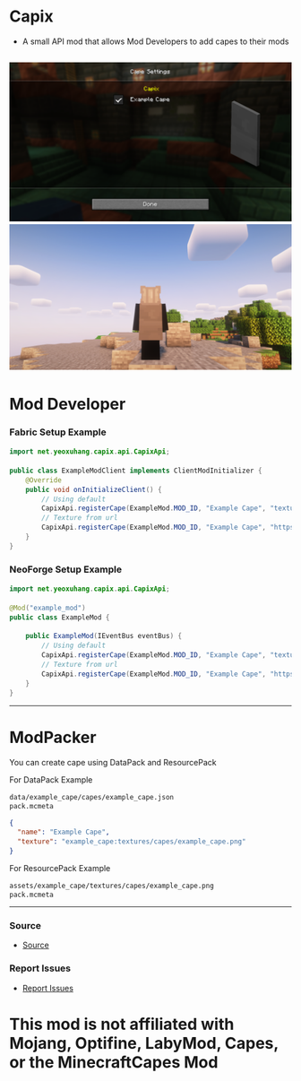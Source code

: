 # Capix
- A small API mod that allows Mod Developers to add capes to their mods

![Config Screen](https://github.com/ChorusTeam/Capix/raw/master/config_screen.png)
![Example Cape](https://github.com/ChorusTeam/Capix/raw/master/cape_example.png)
----
# Mod Developer
### Fabric Setup Example

```java
import net.yeoxuhang.capix.api.CapixApi;

public class ExampleModClient implements ClientModInitializer {
    @Override
    public void onInitializeClient() {
        // Using default
        CapixApi.registerCape(ExampleMod.MOD_ID, "Example Cape", "textures/example_cape.png", "https://raw.githubusercontent.com/ExampleTeam/Example/master/namelist.txt");
        // Texture from url
        CapixApi.registerCape(ExampleMod.MOD_ID, "Example Cape", "https://github.com/ExampleTeam/Capix/blob/master/example_cape.png?raw=true", "https://raw.githubusercontent.com/ExampleTeam/Example/master/namelist.txt");
    }
}
```

### NeoForge Setup Example
```java
import net.yeoxuhang.capix.api.CapixApi;

@Mod("example_mod")
public class ExampleMod {

    public ExampleMod(IEventBus eventBus) {
        // Using default
        CapixApi.registerCape(ExampleMod.MOD_ID, "Example Cape", "textures/example_cape.png", "https://raw.githubusercontent.com/ExampleTeam/Example/master/namelist.txt");
        // Texture from url
        CapixApi.registerCape(ExampleMod.MOD_ID, "Example Cape", "https://github.com/ExampleTeam/Capix/blob/master/example_cape.png?raw=true", "https://raw.githubusercontent.com/ExampleTeam/Example/master/namelist.txt");
    }
}
```
---
# ModPacker

You can create cape using DataPack and ResourcePack

For DataPack Example
```
data/example_cape/capes/example_cape.json
pack.mcmeta
```
```json
{
  "name": "Example Cape",
  "texture": "example_cape:textures/capes/example_cape.png"
}
```

For ResourcePack Example
```
assets/example_cape/textures/capes/example_cape.png
pack.mcmeta
```

---
### Source
* [Source](https://github.com/ChorusTeam/Capix)

### Report Issues
* [Report Issues](https://github.com/ChorusTeam/Capix/issues)

# This mod is not affiliated with Mojang, Optifine, LabyMod, Capes, or the MinecraftCapes Mod
